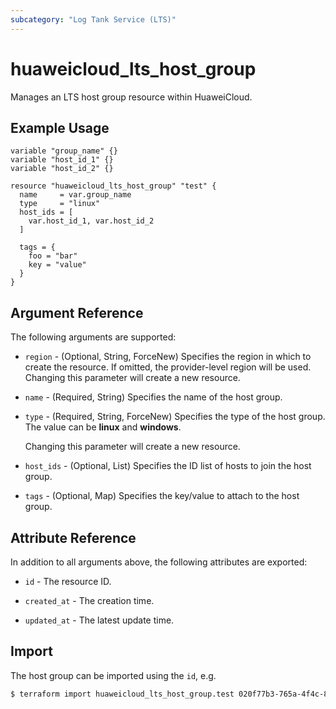 ```yaml
---
subcategory: "Log Tank Service (LTS)"
---
```


# huaweicloud_lts_host_group

Manages an LTS host group resource within HuaweiCloud.

## Example Usage

```hcl
variable "group_name" {}
variable "host_id_1" {}
variable "host_id_2" {}

resource "huaweicloud_lts_host_group" "test" {
  name     = var.group_name
  type     = "linux"
  host_ids = [
    var.host_id_1, var.host_id_2
  ]

  tags = {
    foo = "bar"
    key = "value"
  }
}
```

## Argument Reference

The following arguments are supported:

* `region` - (Optional, String, ForceNew) Specifies the region in which to create the resource.
  If omitted, the provider-level region will be used. Changing this parameter will create a new resource.

* `name` - (Required, String) Specifies the name of the host group.

* `type` - (Required, String, ForceNew) Specifies the type of the host group.
  The value can be **linux** and **windows**.

  Changing this parameter will create a new resource.

* `host_ids` - (Optional, List) Specifies the ID list of hosts to join the host group.

* `tags` - (Optional, Map) Specifies the key/value to attach to the host group.

## Attribute Reference

In addition to all arguments above, the following attributes are exported:

* `id` - The resource ID.

* `created_at` - The creation time.

* `updated_at` - The latest update time.

## Import

The host group can be imported using the `id`, e.g.

```bash
$ terraform import huaweicloud_lts_host_group.test 020f77b3-765a-4f4c-8d67-c5de35576d14
```
